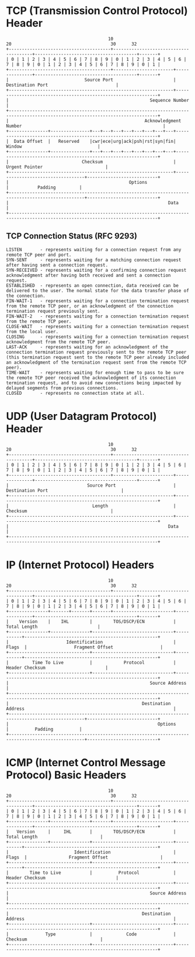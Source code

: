 # TCP (Transmission Control Protocol) Header

                                           10                                      20                                      30      32
    +---------------------------------------+---------------------------------------+---------------------------------------+-------+
    | 0 | 1 | 2 | 3 | 4 | 5 | 6 | 7 | 8 | 9 | 0 | 1 | 2 | 3 | 4 | 5 | 6 | 7 | 8 | 9 | 0 | 1 | 2 | 3 | 4 | 5 | 6 | 7 | 8 | 9 | 0 | 1 |
    +---------------------------------------+-----------------------+---------------+---------------------------------------+-------+
    |                             Source Port                       |                     Destination Port                          |
    +---------------------------------------------------------------+---------------------------------------------------------------+
    |                                                      Sequence Number                                                          |
    +-------------------------------------------------------------------------------------------------------------------------------+
    |                                                    Acknowledgment Number                                                      |
    +---------------+---------------+---+---+---+---+---+---+---+---+---------------------------------------------------------------+
    |  Data Offset  |   Reserved    |cwr|ece|urg|ack|psh|rst|syn|fin|                            Window                             |
    +---------------+---------------+---+---+---+---+---+---+---+---+---------------------------------------------------------------+
    |                            Checksum                           |                         Urgent Pointer                        |
    +---------------------------------------------------------------+-----------------------------------+---------------------------+
    |                                              Options                                              |           Padding         |
    +---------------------------------------------------------------------------------------------------+---------------------------+
    |                                                             Data                                                              |
    +-------------------------------------------------------------------------------------------------------------------------------+

## TCP Connection Status (RFC 9293)

    LISTEN       - represents waiting for a connection request from any remote TCP peer and port.
    SYN-SENT     - represents waiting for a matching connection request after having sent a connection request.
    SYN-RECEIVED - represents waiting for a confirming connection request acknowledgment after having both received and sent a connection request.
    ESTABLISHED  - represents an open connection, data received can be delivered to the user. The normal state for the data transfer phase of the connection.
    FIN-WAIT-1   - represents waiting for a connection termination request from the remote TCP peer, or an acknowledgment of the connection termination request previously sent.
    FIN-WAIT-2   - represents waiting for a connection termination request from the remote TCP peer.
    CLOSE-WAIT   - represents waiting for a connection termination request from the local user.
    CLOSING      - represents waiting for a connection termination request acknowledgment from the remote TCP peer.
    LAST-ACK     - represents waiting for an acknowledgment of the connection termination request previously sent to the remote TCP peer (this termination request sent to the remote TCP peer already included an acknowledgment of the termination request sent from the remote TCP peer).
    TIME-WAIT    - represents waiting for enough time to pass to be sure the remote TCP peer received the acknowledgment of its connection termination request, and to avoid new connections being impacted by delayed segments from previous connections.
    CLOSED       - represents no connection state at all.

# UDP (User Datagram Protocol) Header

                                           10                                      20                                      30      32
    +---------------------------------------+---------------------------------------+---------------------------------------+-------+
    | 0 | 1 | 2 | 3 | 4 | 5 | 6 | 7 | 8 | 9 | 0 | 1 | 2 | 3 | 4 | 5 | 6 | 7 | 8 | 9 | 0 | 1 | 2 | 3 | 4 | 5 | 6 | 7 | 8 | 9 | 0 | 1 |
    +---------------------------------------+-----------------------+---------------+---------------------------------------+-------+
    |                              Source Port                      |                   Destination Port                            |
    +---------------------------------------------------------------+---------------------------------------------------------------+
    |                                Length                         |                       Checksum                                |
    +---------------------------------------------------------------+---------------------------------------------------------------+
    |                                                             Data                                                              |
    +-------------------------------------------------------------------------------------------------------------------------------+


# IP (Internet Protocol) Headers

                                           10                                      20                                      30      32
    +---------------------------------------+---------------------------------------+---------------------------------------+-------+
    | 0 | 1 | 2 | 3 | 4 | 5 | 6 | 7 | 8 | 9 | 0 | 1 | 2 | 3 | 4 | 5 | 6 | 7 | 8 | 9 | 0 | 1 | 2 | 3 | 4 | 5 | 6 | 7 | 8 | 9 | 0 | 1 |
    +---------------+-------+-------+-------+-----------------------+---------------+---------------------------------------+-------+
    |    Version    |    IHL        |        TOS/DSCP/ECN           |                            Total Length                       |
    +---------------+---------------+-------------------------------+-----------+---------------------------------------------------+
    |                      Identification                           |    Flags  |                  Fragment Offset                  |
    +-------------------------------+-------------------------------+-----------+---------------------------------------------------+
    |         Time To Live          |            Protocol           |                         Header Checksum                       |
    +-------------------------------+-------------------------------+---------------------------------------------------------------+
    |                                                      Source Address                                                           |
    +-------------------------------------------------------------------------------------------------------------------------------+
    |                                                   Destination Address                                                         |
    +---------------------------------------------------------------------------------------------------+---------------------------+
    |                                                         Options                                   |          Padding          |
    +---------------------------------------------------------------------------------------------------+---------------------------+


# ICMP (Internet Control Message Protocol) Basic Headers

                                           10                                      20                                      30      32
    +---------------------------------------+---------------------------------------+---------------------------------------+-------+
    | 0 | 1 | 2 | 3 | 4 | 5 | 6 | 7 | 8 | 9 | 0 | 1 | 2 | 3 | 4 | 5 | 6 | 7 | 8 | 9 | 0 | 1 | 2 | 3 | 4 | 5 | 6 | 7 | 8 | 9 | 0 | 1 |
    +---------------+---------------+-------+-----------------------+---------------+---------------------------------------+-------+
    |   Version     |     IHL       |        TOS/DSCP/ECN           |                           Total Length                        |
    +---------------+---------------+-------------------------------+-----------+---------------------------------------------------+
    |                         Identification                        |    Flags  |                Fragment Offset                    |
    +-------------------------------+-------------------------------+-----------+---------------------------------------------------+
    |        Time to Live           |          Protocol             |                     Header Checksum                           |
    +---------------------------------------------------------------+---------------------------------------------------------------+
    |                                                      Source Address                                                           |
    +-------------------------------------------------------------------------------------------------------------------------------+
    |                                                   Destination Address                                                         |
    +-------------------------------+-------------------------------+---------------------------------------------------------------+
    |              Type             |             Code              |                           Checksum                            |
    +-------------------------------+-------------------------------+---------------------------------------------------------------+
